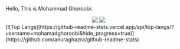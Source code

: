 Hello, This is Mohammad Ghoroobi.



<div align="center">
 <img src="https://github-profile-summary-cards.vercel.app/api/cards/profile-details?username=mohamadghoroobi&theme=nord_bright" />
 <img src="https://github-readme-stats.vercel.app/api?username=mohamadghoroobi&show_icons=true&theme=white" />
 </div>
 [![Top Langs](https://github-readme-stats.vercel.app/api/top-langs/?username=mohamadghoroobi&hide_progress=true)](https://github.com/anuraghazra/github-readme-stats)
